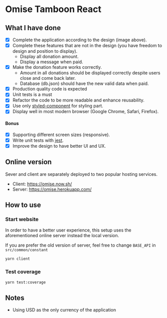 # Omise Tamboon React

## What I have done

- [x] Complete the application according to the design (image above).
- [x] Complete these features that are not in the design (you have freedom to design and position to display).
  - Display all donation amount.
  - Display a message when paid.
- [x] Make the donation feature works correctly.
  - Amount in all donations should be displayed correctly despite users close and come back later.
  - Database (db.json) should have the new valid data when paid.
- [x] Production quality code is expected
- [x] Unit tests is a must
- [x] Refactor the code to be more readable and enhance reusability.
- [x] Use only [styled-component](https://www.styled-components.com/) for styling part.
- [x] Display well in most modern browser (Google Chrome, Safari, Firefox).

#### Bonus

- [x] Supporting different screen sizes (responsive).
- [x] Write unit tests with [jest](https://facebook.github.io/jest/).
- [x] Improve the design to have better UI and UX.

## Online version

Sever and client are separately deployed to two popular hosting services.

- Client: https://omise.now.sh/
- Server: https://omise.herokuapp.com/

## How to use

### Start website

In order to have a better user experience, this setup uses the aforementioned online server instead the local version.

If you are prefer the old version of server, feel free to change `BASE_API` in `src/common/constant`

```sh
yarn client
```

### Test coverage

```sh
yarn test:coverage
```

## Notes

- Using USD as the only currency of the application
